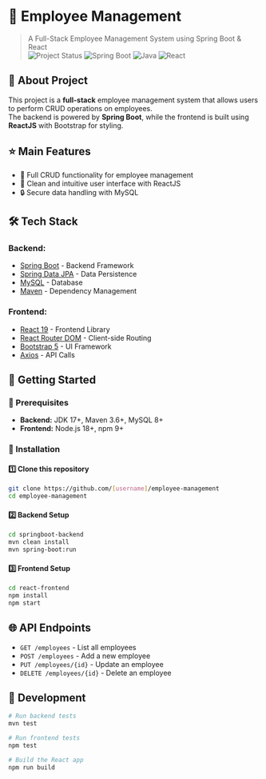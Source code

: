# 👥 Employee Management
> A Full-Stack Employee Management System using Spring Boot & React  
![Project Status](https://img.shields.io/badge/status-active-success.svg)
> ![Spring Boot](https://img.shields.io/badge/Spring%20Boot-3.5.0--SNAPSHOT-brightgreen.svg)
![Java](https://img.shields.io/badge/Java-17-orange.svg) ![React](https://img.shields.io/badge/React-19-blue.svg)  

## 📖 About Project  
This project is a **full-stack** employee management system that allows users to perform CRUD operations on employees.  
The backend is powered by **Spring Boot**, while the frontend is built using **ReactJS** with Bootstrap for styling.  

## ⭐ Main Features  
- 📝 Full CRUD functionality for employee management  
- 🎨 Clean and intuitive user interface with ReactJS  
- 🔒 Secure data handling with MySQL  

## 🛠️ Tech Stack  
### Backend:
- [Spring Boot](https://spring.io/projects/spring-boot) - Backend Framework  
- [Spring Data JPA](https://spring.io/projects/spring-data-jpa) - Data Persistence  
- [MySQL](https://www.mysql.com/) - Database  
- [Maven](https://maven.apache.org/) - Dependency Management  

### Frontend:
- [React 19](https://react.dev/) - Frontend Library  
- [React Router DOM](https://reactrouter.com/) - Client-side Routing  
- [Bootstrap 5](https://getbootstrap.com/) - UI Framework  
- [Axios](https://axios-http.com/) - API Calls  

## 🏁 Getting Started  

### 🔧 Prerequisites  
- **Backend:** JDK 17+, Maven 3.6+, MySQL 8+  
- **Frontend:** Node.js 18+, npm 9+  

### 🚀 Installation  

#### 1️⃣ Clone this repository  
```bash
git clone https://github.com/[username]/employee-management
cd employee-management
```

#### 2️⃣ Backend Setup  
```bash
cd springboot-backend
mvn clean install
mvn spring-boot:run
```

#### 3️⃣ Frontend Setup  
```bash
cd react-frontend
npm install
npm start
```

## 🌐 API Endpoints  
- `GET /employees` - List all employees  
- `POST /employees` - Add a new employee  
- `PUT /employees/{id}` - Update an employee  
- `DELETE /employees/{id}` - Delete an employee  

## 🔧 Development  
```bash
# Run backend tests
mvn test

# Run frontend tests
npm test

# Build the React app
npm run build
```
